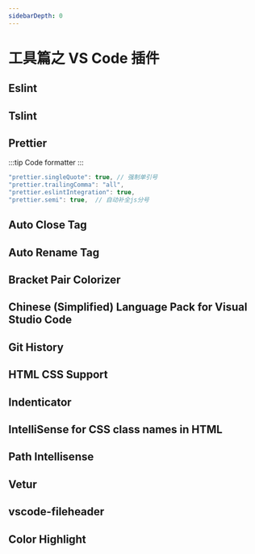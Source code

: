 ```yaml
---
sidebarDepth: 0
---
```


# 工具篇之 VS Code 插件

## Eslint

## Tslint

## Prettier

:::tip
Code formatter
:::

```js
"prettier.singleQuote": true, // 强制单引号
"prettier.trailingComma": "all",
"prettier.eslintIntegration": true,
"prettier.semi": true,  // 自动补全js分号
```

## Auto Close Tag

## Auto Rename Tag

## Bracket Pair Colorizer

## Chinese (Simplified) Language Pack for Visual Studio Code

## Git History

## HTML CSS Support

## Indenticator

## IntelliSense for CSS class names in HTML

## Path Intellisense

## Vetur

## vscode-fileheader

## Color Highlight
